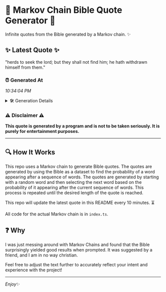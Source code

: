 # 📖 Markov Chain Bible Quote Generator 📖

Infinite quotes from the Bible generated by a Markov chain. ✨

## ✨ Latest Quote ✨
"herds to seek the lord; but they shall not find him; he hath withdrawn himself from them."

### ⏰ Generated At
*10:34:04 PM*

<details>
    <summary>🛠️ Generation Details</summary>
    <p>
        <strong>🌱 Seed:</strong> herds<br>
        <strong>🔄 Iterations:</strong> 16<br>
        <strong>📜 Context History:</strong><br>[ herds ]: to<br>[ herds, to ]: seek<br>[ herds, to, seek ]: the<br>[ herds, to, seek, the ]: lord;<br>[ herds, to, seek, the, lord; ]: but<br>[ herds, to, seek, the, lord;, but ]: they<br>[ to, seek, the, lord;, but, they ]: shall<br>[ seek, the, lord;, but, they, shall ]: not<br>[ the, lord;, but, they, shall, not ]: find<br>[ lord;, but, they, shall, not, find ]: him;<br>[ but, they, shall, not, find, him; ]: he<br>[ they, shall, not, find, him;, he ]: hath<br>[ shall, not, find, him;, he, hath ]: withdrawn<br>[ not, find, him;, he, hath, withdrawn ]: himself<br>[ find, him;, he, hath, withdrawn, himself ]: from<br>[ him;, he, hath, withdrawn, himself, from ]: them.<br>
    </p>
</details>

### ⚠️ Disclaimer ⚠️
**This quote is generated by a program and is not to be taken seriously. It is purely for entertainment purposes.**

---

## 🔍 How It Works

This repo uses a Markov chain to generate Bible quotes. The quotes are generated by using the Bible as a dataset to find the probability of a word appearing after a sequence of words. The quotes are generated by starting with a random word and then selecting the next word based on the probability of it appearing after the current sequence of words. This process is repeated until the desired length of the quote is reached.

This repo will update the latest quote in this README every 10 minutes. ⏳

All code for the actual Markov chain is in `index.ts`.

## ❓ Why

I was just messing around with Markov Chains and found that the Bible surprisingly yielded good results when prompted. 
It was suggested by a friend, and I am in no way christian.

Feel free to adjust the text further to accurately reflect your intent and experience with the project!

---

*Enjoy*✨
